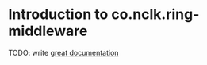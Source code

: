 # Introduction to co.nclk.ring-middleware

TODO: write [great documentation](http://jacobian.org/writing/what-to-write/)
